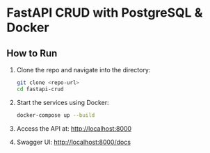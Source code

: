 # FastAPI CRUD with PostgreSQL & Docker

## How to Run

1. Clone the repo and navigate into the directory:
   ```sh
   git clone <repo-url>
   cd fastapi-crud
   ```

2. Start the services using Docker:
   ```sh
   docker-compose up --build
   ```

3. Access the API at: [http://localhost:8000](http://localhost:8000)

4. Swagger UI: [http://localhost:8000/docs](http://localhost:8000/docs)
